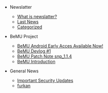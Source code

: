 * Newslatter
  * [What is newslatter?](/mds/general/what_is_newsletter.md)
  * [Last News](/mds/general/lastnews.md)
  * [Categorized](/mds/general/categories.md)

* BeMU Project
  * [BeMU Android Early Acces Available Now!](/mds/bemu/bemu_android_early_acces.md)
  * [BeMU Devlog #1](/mds/bemu/bemu_devlog_1.md)
  * [BeMU Patch Note snp_1.1.4](/mds/bemu/bemu_patch_1_1_4.md)
  * [BeMU Introduction](/mds/bemu/bemu_indr.md)

* General News
  * [Important Security Updates](/mds/news/important_security_updates.md)
  * [furkan](/mds/furkan/mami.md)
